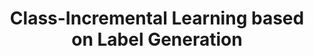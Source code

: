 ---
layout: default
title: 'Class-Incremental Learning based on Label Generation'
authors: <strong>Yijia Shao</strong>, Yiduo Guo, Dongyan Zhao, Bing Liu
publication: Will appear in ACL 2023.
year: 2023.5
sticky: false
pdf: 'https://arxiv.org/abs/2306.12619'
code: 'https://github.com/shaoyijia/VAG'
official_link: ''
---